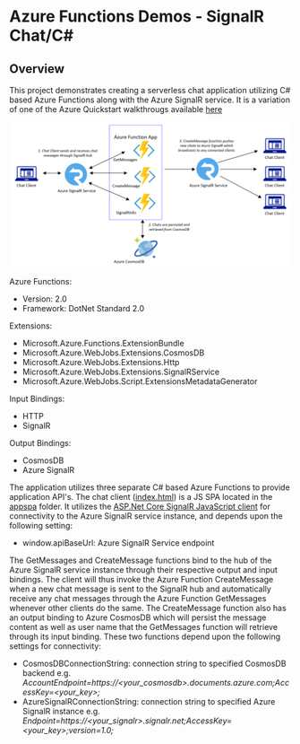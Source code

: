 # Azure Functions Demos - SignalR Chat/C#

## Overview

This project demonstrates creating a serverless chat application utilizing C# based Azure Functions along with the Azure SignalR service. It is a variation of one of the Azure Quickstart walkthrougs available [here](https://docs.microsoft.com/en-us/azure/azure-signalr/signalr-quickstart-azure-functions-csharp)

<properties
    pageTitle="Azure Functions Serverless Chat Demo"
    description="Demo of a serverless chat app utilizing Azure Functions and Azure SignalR service"
    services="azure-functions,azure-signalr,c-sharp"
    documentationCenter="Azure"
/>

<tags
    ms.service="azure-functions"
    ms.devlang="C#"/>

![Azure Functions Serverless Chat Sample](../images/ServerlessChat1.png)

Azure Functions:
- Version: 2.0
- Framework: DotNet Standard 2.0

Extensions:
- Microsoft.Azure.Functions.ExtensionBundle
- Microsoft.Azure.WebJobs.Extensions.CosmosDB
- Microsoft.Azure.WebJobs.Extensions.Http
- Microsoft.Azure.WebJobs.Extensions.SignalRService
- Microsoft.Azure.WebJobs.Script.ExtensionsMetadataGenerator

Input Bindings:
- HTTP
- SignalR

Output Bindings:
- CosmosDB
- Azure SignalR

The application utilizes three separate C# based Azure Functions to provide application API's. The chat client ([index.html](./appspa/index.html)) is a JS SPA located in the [appspa](./appspa) folder. It utilizes the [ASP.Net Core SignalR JavaScript client](https://docs.microsoft.com/en-us/aspnet/core/signalr/javascript-client?view=aspnetcore-3.1) for connectivity to the Azure SignalR service instance, and depends upon the following setting:
- window.apiBaseUrl: Azure SignalR Service endpoint

The GetMessages and CreateMessage functions bind to the hub of the Azure SignalR service instance through their respective output and input bindings. The client will thus invoke the Azure Function CreateMessage when a new chat message is sent to the SignalR hub and automatically receive any chat messages through the Azure Function GetMessages whenever other clients do the same. The CreateMessage function also has an output binding to Azure CosmosDB which will persist the message content as well as user name that the GetMessages function will retrieve through its input binding. These two functions depend upon the following settings for connectivity:
- CosmosDBConnectionString: connection string to specified CosmosDB backend e.g. *AccountEndpoint=https://<your_cosmosdb>.documents.azure.com;AccessKey=<your_key>;*
- AzureSignalRConnectionString: connection string to specified Azure SignalR instance e.g. *Endpoint=https://<your_signalr>.signalr.net;AccessKey=<your_key>;version=1.0;*
